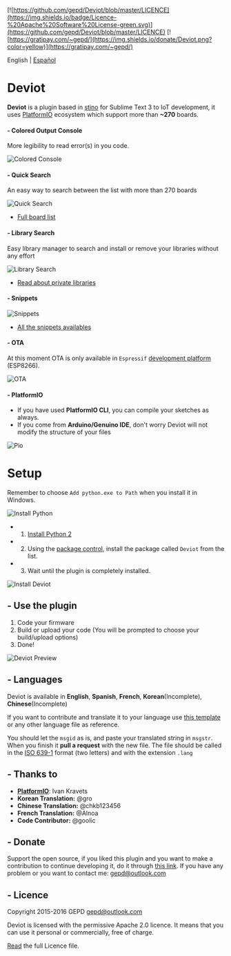 [![https://github.com/gepd/Deviot/blob/master/LICENCE](https://img.shields.io/badge/Licence-%20Apache%20Software%20License-green.svg)](https://github.com/gepd/Deviot/blob/master/LICENCE)
[![https://gratipay.com/~gepd/](https://img.shields.io/donate/Deviot.png?color=yellow)](https://gratipay.com/~gepd/)

English | [Español](https://github.com/gepd/Deviot/blob/master/Docs/README-es.md)

# Deviot
**Deviot** is a plugin based in [stino](https://github.com/Robot-Will/Stino) for Sublime Text 3 to IoT development, it uses [PlatformIO](http://platformio.org/) ecosystem which support more than **~270** boards.

#### - Colored Output Console
More legibility to read error(s) in you code.

![Colored Console](https://github.com/gepd/Deviot/blob/feature/v1.2.0/Docs/images/colored_console.png?raw=true)

#### - Quick Search
An easy way to search between the list with more than 270 boards

![Quick Search](https://github.com/gepd/Deviot/blob/feature/v1.2.0/Docs/images/quick_search.png?raw=true)

* [Full board list](http://platformio.org/boards)

#### - Library Search
Easy library manager to search and install or remove your libraries without any effort

![Library Search](https://github.com/gepd/Deviot/blob/feature/v1.2.0/Docs/images/library_search.png?raw=true)

* [Read about private libraries](https://github.com/gepd/Deviot/blob/master/Docs/Private_Library.md)

#### - Snippets
![Snippets](https://github.com/gepd/Deviot/blob/feature/v1.2.0/Docs/images/snippets.gif?raw=true)

* [All the snippets availables](https://github.com/gepd/Deviot/blob/master/Docs/snippets.md)

#### - OTA

At this moment OTA is only available in `Espressif` [development platform](http://platformio.org/boards?count=15&filter%5Bplatform%5D=espressif&page=1&sorting%5Bvendor%5D=asc) (ESP8266).

![OTA](https://github.com/gepd/Deviot/blob/feature/v1.2.0/Docs/images/ota.png?raw=true)

#### - PlatformIO

- If you have used **PlatformIO CLI**, you can compile your sketches as always. 
- If you come from **Arduino/Genuino IDE**, don't worry Deviot will not modify the structure of your files

![Pio](https://github.com/gepd/Deviot/blob/feature/v1.2.0/Docs/images/platformio_structure.png?raw=true)

# Setup

Remember to choose `Add python.exe to Path` when you install it in Windows.

![Install Python](https://github.com/gepd/Deviot/blob/feature/v1.2.0/Docs/images/win_python.gif?raw=true)

* 1. [Install Python 2](https://www.python.org/downloads/)
* 2. Using the [package control](https://packagecontrol.io/installation), install the package called `Deviot` from the list.
* 3. Wait until the plugin is completely installed.

![Install Deviot](https://github.com/gepd/Deviot/blob/feature/v1.2.0/Docs/images/deviot_install_.gif?raw=true)


## - Use the plugin

1. Code your firmware
2. Build or upload your code (You will be prompted to choose your build/upload options)
3. Done!

![Deviot Preview](https://github.com/gepd/Deviot/blob/feature/v1.2.0/Docs/images/deviot1.gif?raw=true)


## - Languages 
Deviot is available in **English**, **Spanish**, **French**, **Korean**(Incomplete), **Chinese**(Incomplete)

If you want to contribute and translate it to your language use [this template](https://github.com/gepd/Deviot/blob/master/Languages/preset.txt) or any other language file as reference. 

You should let the `msgid` as is, and paste your translated string in `msgstr`. When you finish it **pull a request** with the new file. The file should be called in the [ISO 639-1](https://en.wikipedia.org/wiki/List_of_ISO_639-1_codes) format (two letters) and with the extension `.lang`

## - Thanks to
* **[PlatformIO](http://www.platformio.org)**: Ivan Kravets
* **Korean Translation:** @gro
* **Chinese Translation:** @chkb123456
* **French Translation:** @Alnoa
* **Code Contributor:** @goolic

## - Donate
Support the open source, if you liked this plugin and you want to make a contribution to continue developing it, do it through [this link](https://gratipay.com/~gepd/). If you have any problem or you want to contact me: <gepd@outlook.com>


##  - Licence
Copyright 2015-2016 GEPD <gepd@outlook.com>

Deviot is licensed with the permissive Apache 2.0 licence. It means that you can use it personal or commercially, free of charge.

[Read](https://github.com/gepd/Deviot/blob/master/LICENCE) the full Licence file.